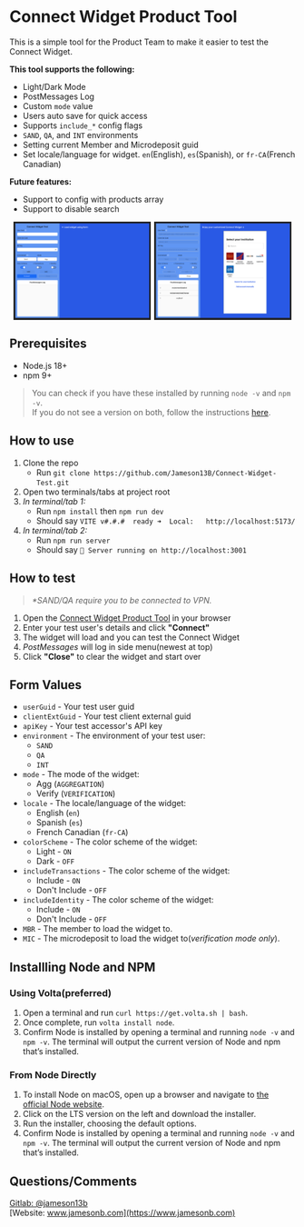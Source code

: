 # Connect Widget Product Tool

This is a simple tool for the Product Team to make it easier to test the Connect Widget.

**This tool supports the following:**

- Light/Dark Mode
- PostMessages Log
- Custom `mode` value
- Users auto save for quick access
- Supports `include_*` config flags
- `SAND`, `QA`, and `INT` environments
- Setting current Member and Microdeposit guid
- Set locale/language for widget. `en`(English), `es`(Spanish), or `fr-CA`(French Canadian)

**Future features:**

- Support to config with products array
- Support to disable search

<div style="display: flex; flex-direction: row; justify-content: space-evenly;">
<img src="./public/screenshot-1.png" width="48%" style="max-width: 390px;" />
<img src="./public/screenshot-2.png" width="48%" style="max-width: 390px;" />
</div>

## Prerequisites

- Node.js 18+
- npm 9+

> You can check if you have these installed by running `node -v` and `npm -v`.  
> If you do not see a version on both, follow the instructions [here](#installing-node-and-npm).

## How to use

1. Clone the repo
   - Run `git clone https://github.com/Jameson13B/Connect-Widget-Test.git`
1. Open two terminals/tabs at project root
1. _In terminal/tab 1:_
   - Run `npm install` then `npm run dev`
   - Should say `VITE v#.#.#  ready ➜  Local:   http://localhost:5173/`
1. _In terminal/tab 2:_
   - Run `npm run server`
   - Should say `🚀 Server running on http://localhost:3001`

## How to test

> _\*SAND/QA require you to be connected to VPN._

1. Open the [Connect Widget Product Tool](http://localhost:5173/) in your browser
2. Enter your test user's details and click **"Connect"**
3. The widget will load and you can test the Connect Widget
4. _PostMessages_ will log in side menu(newest at top)
5. Click **"Close"** to clear the widget and start over

## Form Values

- `userGuid` - Your test user guid
- `clientExtGuid` - Your test client external guid
- `apiKey` - Your test accessor's API key
- `environment` - The environment of your test user:
  - `SAND`
  - `QA`
  - `INT`
- `mode` - The mode of the widget:
  - Agg (`AGGREGATION`)
  - Verify (`VERIFICATION`)
- `locale` - The locale/language of the widget:
  - English (`en`)
  - Spanish (`es`)
  - French Canadian (`fr-CA`)
- `colorScheme` - The color scheme of the widget:
  - Light - `ON`
  - Dark - `OFF`
- `includeTransactions` - The color scheme of the widget:
  - Include - `ON`
  - Don't Include - `OFF`
- `includeIdentity` - The color scheme of the widget:
  - Include - `ON`
  - Don't Include - `OFF`
- `MBR` - The member to load the widget to.
- `MIC` - The microdeposit to load the widget to(_verification mode only_).

## Installling Node and NPM

### Using Volta(preferred)

1. Open a terminal and run `curl https://get.volta.sh | bash`.
1. Once complete, run `volta install node`.
1. Confirm Node is installed by opening a terminal and running `node -v` and `npm -v`. The terminal will output the current version of Node and npm that’s installed.

### From Node Directly

1. To install Node on macOS, open up a browser and navigate to [the official Node website](https://nodejs.org/?ref=ghost.org).
1. Click on the LTS version on the left and download the installer.
1. Run the installer, choosing the default options.
1. Confirm Node is installed by opening a terminal and running `node -v` and `npm -v`. The terminal will output the current version of Node and npm that’s installed.

## Questions/Comments

[Gitlab: @jameson13b](https://github.com/jameson13b)  
[Website: www.jamesonb.com](https://www.jamesonb.com)
